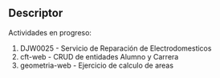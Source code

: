 ## Descriptor

Actividades en progreso:
1. DJW0025 - Servicio de Reparación de Electrodomesticos
2. cft-web - CRUD de entidades Alumno y Carrera
3. geometria-web - Ejercicio de calculo de areas